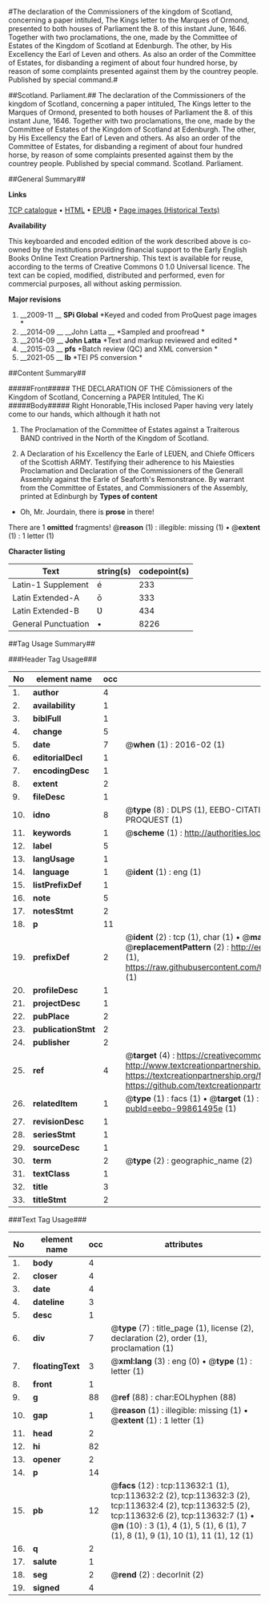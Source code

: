 #The declaration of the Commissioners of the kingdom of Scotland, concerning a paper intituled, The Kings letter to the Marques of Ormond, presented to both houses of Parliament the 8. of this instant June, 1646. Together with two proclamations, the one, made by the Committee of Estates of the Kingdom of Scotland at Edenburgh. The other, by His Excellency the Earl of Leven and others. As also an order of the Committee of Estates, for disbanding a regiment of about four hundred horse, by reason of some complaints presented against them by the countrey people. Published by special command.#

##Scotland. Parliament.##
The declaration of the Commissioners of the kingdom of Scotland, concerning a paper intituled, The Kings letter to the Marques of Ormond, presented to both houses of Parliament the 8. of this instant June, 1646. Together with two proclamations, the one, made by the Committee of Estates of the Kingdom of Scotland at Edenburgh. The other, by His Excellency the Earl of Leven and others. As also an order of the Committee of Estates, for disbanding a regiment of about four hundred horse, by reason of some complaints presented against them by the countrey people. Published by special command.
Scotland. Parliament.

##General Summary##

**Links**

[TCP catalogue](http://www.ota.ox.ac.uk/tcp/)  • 
[HTML](http://tei.it.ox.ac.uk/tcp/Texts-HTML/free/A92/A92537.html)  • 
[EPUB](http://tei.it.ox.ac.uk/tcp/Texts-EPUB/free/A92/A92537.epub) • 
[Page images (Historical Texts)](https://historicaltexts.jisc.ac.uk/eebo-99861495e)

**Availability**

This keyboarded and encoded edition of the work described above is co-owned by the
    institutions providing financial support to the Early English Books Online Text Creation
    Partnership. This text is available for reuse, according to the terms of  Creative Commons 0 1.0 Universal
    licence. The text can be copied, modified, distributed and performed, even for commercial
    purposes, all without asking permission.

**Major revisions**

1. __2009-11 __ __SPi Global__ *Keyed and coded from ProQuest page images *
1. __2014-09 __ __John Latta __ *Sampled and proofread *
1. __2014-09 __ __John Latta__ *Text and markup reviewed and edited *
1. __2015-03 __ __pfs__ *Batch review (QC) and XML conversion *
1. __2021-05 __ __lb__ *TEI P5 conversion *

##Content Summary##

#####Front#####
THE DECLARATION OF THE Cōmissioners of the Kingdom of Scotland, Concerning a PAPER Intituled, The Ki
#####Body#####
Right Honorable,THis inclosed Paper having very lately come to our hands, which although it hath not
1. The Proclamation of the Committee of Estates against a Traiterous BAND contrived in the North of the Kingdom of Scotland.

1. A Declaration of his Excellency the Earle of LEƲEN, and Chiefe Officers of the Scottish ARMY. Testifying their adherence to his Maiesties Proclamation and Declaration of the Commissioners of the Generall Assembly against the Earle of Seaforth's Remonstrance.
By warrant from the Committee of Estates, and Commissioners of the Assembly, printed at Edinburgh by
**Types of content**

  * Oh, Mr. Jourdain, there is **prose** in there!

There are 1 **omitted** fragments! 
 @__reason__ (1) : illegible: missing (1)  •  @__extent__ (1) : 1 letter (1)

**Character listing**


|Text|string(s)|codepoint(s)|
|---|---|---|
|Latin-1 Supplement|é|233|
|Latin Extended-A|ō|333|
|Latin Extended-B|Ʋ|434|
|General Punctuation|•|8226|

##Tag Usage Summary##

###Header Tag Usage###

|No|element name|occ|attributes|
|---|---|---|---|
|1.|__author__|4||
|2.|__availability__|1||
|3.|__biblFull__|1||
|4.|__change__|5||
|5.|__date__|7| @__when__ (1) : 2016-02 (1)|
|6.|__editorialDecl__|1||
|7.|__encodingDesc__|1||
|8.|__extent__|2||
|9.|__fileDesc__|1||
|10.|__idno__|8| @__type__ (8) : DLPS (1), EEBO-CITATION (1), VID (1), EEBO-PROQUEST (1), STC (3), PROQUEST (1)|
|11.|__keywords__|1| @__scheme__ (1) : http://authorities.loc.gov/ (1)|
|12.|__label__|5||
|13.|__langUsage__|1||
|14.|__language__|1| @__ident__ (1) : eng (1)|
|15.|__listPrefixDef__|1||
|16.|__note__|5||
|17.|__notesStmt__|2||
|18.|__p__|11||
|19.|__prefixDef__|2| @__ident__ (2) : tcp (1), char (1)  •  @__matchPattern__ (2) : ([0-9\-]+):([0-9IVX]+) (1), (.+) (1)  •  @__replacementPattern__ (2) : http://eebo.chadwyck.com/downloadtiff?vid=$1&page=$2 (1), https://raw.githubusercontent.com/textcreationpartnership/Texts/master/tcpchars.xml#$1 (1)|
|20.|__profileDesc__|1||
|21.|__projectDesc__|1||
|22.|__pubPlace__|2||
|23.|__publicationStmt__|2||
|24.|__publisher__|2||
|25.|__ref__|4| @__target__ (4) : https://creativecommons.org/publicdomain/zero/1.0/ (1), http://www.textcreationpartnership.org/docs/. (1), https://textcreationpartnership.org/faq/#faq05 (1), https://github.com/textcreationpartnership (1)|
|26.|__relatedItem__|1| @__type__ (1) : facs (1)  •  @__target__ (1) : https://data.historicaltexts.jisc.ac.uk/view?pubId=eebo-99861495e (1)|
|27.|__revisionDesc__|1||
|28.|__seriesStmt__|1||
|29.|__sourceDesc__|1||
|30.|__term__|2| @__type__ (2) : geographic_name (2)|
|31.|__textClass__|1||
|32.|__title__|3||
|33.|__titleStmt__|2||


###Text Tag Usage###

|No|element name|occ|attributes|
|---|---|---|---|
|1.|__body__|4||
|2.|__closer__|4||
|3.|__date__|4||
|4.|__dateline__|3||
|5.|__desc__|1||
|6.|__div__|7| @__type__ (7) : title_page (1), license (2), declaration (2), order (1), proclamation (1)|
|7.|__floatingText__|3| @__xml:lang__ (3) : eng (0)  •  @__type__ (1) : letter (1)|
|8.|__front__|1||
|9.|__g__|88| @__ref__ (88) : char:EOLhyphen (88)|
|10.|__gap__|1| @__reason__ (1) : illegible: missing (1)  •  @__extent__ (1) : 1 letter (1)|
|11.|__head__|2||
|12.|__hi__|82||
|13.|__opener__|2||
|14.|__p__|14||
|15.|__pb__|12| @__facs__ (12) : tcp:113632:1 (1), tcp:113632:2 (2), tcp:113632:3 (2), tcp:113632:4 (2), tcp:113632:5 (2), tcp:113632:6 (2), tcp:113632:7 (1)  •  @__n__ (10) : 3 (1), 4 (1), 5 (1), 6 (1), 7 (1), 8 (1), 9 (1), 10 (1), 11 (1), 12 (1)|
|16.|__q__|2||
|17.|__salute__|1||
|18.|__seg__|2| @__rend__ (2) : decorInit (2)|
|19.|__signed__|4||

